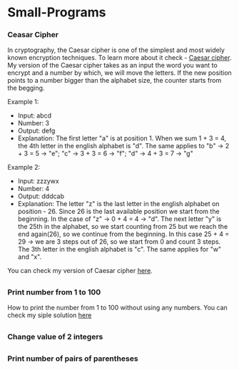 # Small-Programs


### Ceasar Cipher
In cryptography, the Caesar cipher is one of the simplest and most widely known encryption techniques. To learn more about it check - [Caesar cipher](https://en.wikipedia.org/wiki/Caesar_cipher). My version of the Caesar cipher takes as an input the word you want to encrypt and a number by which, we will move the letters. If the new position points to a number bigger than the alphabet size, the counter starts from the begging.

Example 1:
- Input: abcd
- Number: 3
- Output: defg
- Explanation: The first letter "a" is at position 1. When we sum 1 + 3 = 4, the 4th letter in the english alphabet is "d". The same applies to "b" -> 2 + 3 = 5 -> "e"; "c" -> 3 + 3 = 6 -> "f"; "d" -> 4 + 3 = 7 -> "g"

Example 2:
- Input: zzzywx
- Number: 4
- Output: dddcab
- Explanation: The letter "z" is the last letter in the english alphabet on position - 26. Since 26 is the last available position we start from the beginning. In the case of "z" -> 0 + 4 = 4 -> "d". The next letter "y" is the 25th in the alphabet, so we start counting from 25 but we reach the end again(26), so we continue from the beginning. In this case 25 + 4 = 29 -> we are 3 steps out of 26, so we start from 0 and count 3 steps. The 3th letter in the english alphabet is "c". The same applies for "w" and "x".

You can check my version of Caesar cipher [here](https://github.com/DenisBuserski/Small-Programs/blob/main/programs/CaesarCipher.java).

##



### Print number from 1 to 100
How to print the number from 1 to 100 without using any numbers. You can check my siple solution [here](https://github.com/DenisBuserski/Small-Programs/blob/main/programs/Print-numbers-from-1-to-100.txt)

##

### Change value of 2 integers

##

### Print number of pairs of parentheses

##



